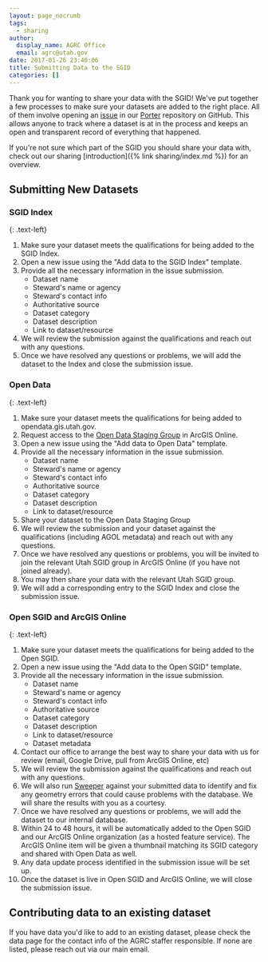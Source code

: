 ```yaml
---
layout: page_nocrumb
tags:
  - sharing
author:
  display_name: AGRC Office
  email: agrc@utah.gov
date: 2017-01-26 23:40:06
title: Submitting Data to the SGID
categories: []
---
```


Thank you for wanting to share your data with the SGID! We've put together a few processes to make sure your datasets are added to the right place. All of them involve opening an [issue](https://guides.github.com/features/issues/) in our [Porter](https://github.com/agrc/porter/issues) repository on GitHub. This allows anyone to track where a dataset is at in the process and keeps an open and transparent record of everything that happened.

If you're not sure which part of the SGID you should share your data with, check out our sharing [introduction]({% link sharing/index.md %}) for an overview.

## Submitting New Datasets

### SGID Index
{: .text-left}

1. Make sure your dataset meets the qualifications for being added to the SGID Index.
1. Open a new issue using the "Add data to the SGID Index" template.
1. Provide all the necessary information in the issue submission.
   - Dataset name
   - Steward's name or agency
   - Steward's contact info
   - Authoritative source
   - Dataset category
   - Dataset description
   - Link to dataset/resource
1. We will review the submission against the qualifications and reach out with any questions.
1. Once we have resolved any questions or problems, we will add the dataset to the Index and close the submission issue.

### Open Data
{: .text-left}

1. Make sure your dataset meets the qualifications for being added to opendata.gis.utah.gov.
1. Request access to the [Open Data Staging Group](https://utah.maps.arcgis.com/home/group.html?id=3d3bd0d238f24f45b2c4b84f1015a317) in ArcGIS Online.
1. Open a new issue using the "Add data to Open Data" template.
1. Provide all the necessary information in the issue submission.
   - Dataset name
   - Steward's name or agency
   - Steward's contact info
   - Authoritative source
   - Dataset category
   - Dataset description
   - Link to dataset/resource
1. Share your dataset to the Open Data Staging Group
1. We will review the submission and your dataset against the qualifications (including AGOL metadata) and reach out with any questions.
1. Once we have resolved any questions or problems, you will be invited to join the relevant Utah SGID group in ArcGIS Online (if you have not joined already).
1. You may then share your data with the relevant Utah SGID group.
1. We will add a corresponding entry to the SGID Index and close the submission issue.

### Open SGID and ArcGIS Online
{: .text-left}

1. Make sure your dataset meets the qualifications for being added to the Open SGID.
1. Open a new issue using the "Add data to the Open SGID" template.
1. Provide all the necessary information in the issue submission.
   - Dataset name
   - Steward's name or agency
   - Steward's contact info
   - Authoritative source
   - Dataset category
   - Dataset description
   - Link to dataset/resource
   - Dataset metadata
1. Contact our office to arrange the best way to share your data with us for review (email, Google Drive, pull from ArcGIS Online, etc)
1. We will review the submission against the qualifications and reach out with any questions.
1. We will also run [Sweeper](https://github.com/agrc/sweeper) against your submitted data to identify and fix any geometry errors that could cause problems with the database. We will share the results with you as a courtesy.
1. Once we have resolved any questions or problems, we will add the dataset to our internal database.
1. Within 24 to 48 hours, it will be automatically added to the Open SGID and our ArcGIS Online organization (as a hosted feature service). The ArcGIS Online item will be given a thumbnail matching its SGID category and shared with Open Data as well.
1. Any data update process identified in the submission issue will be set up.
1. Once the dataset is live in Open SGID and ArcGIS Online, we will close the submission issue.

## Contributing data to an existing dataset

If you have data you'd like to add to an existing dataset, please check the data page for the contact info of the AGRC staffer responsible. If none are listed, please reach out via our main email.
